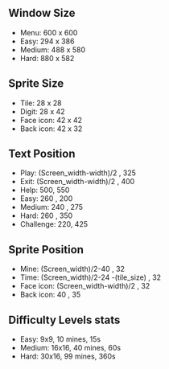 ## Window Size
- Menu: 600 x 600
- Easy: 294 x 386
- Medium: 488 x 580
- Hard: 880 x 582

## Sprite Size
- Tile: 28 x 28
- Digit: 28 x 42
- Face icon: 42 x 42
- Back icon: 42 x 32

## Text Position
- Play: (Screen_width-width)/2 , 325
- Exit: (Screen_width-width)/2 , 400
- Help: 500, 550
- Easy: 260 , 200
- Medium: 240 , 275
- Hard: 260 , 350
- Challenge: 220, 425

## Sprite Position
- Mine: (Screen_width)/2-40 , 32
- Time: (Screen_width)/2-24 -(tile_size) , 32
- Face icon: (Screen_width-width)/2 , 32
- Back icon: 40 , 35

## Difficulty Levels stats
- Easy: 9x9, 10 mines, 15s
- Medium: 16x16, 40 mines, 60s
- Hard: 30x16, 99 mines, 360s

